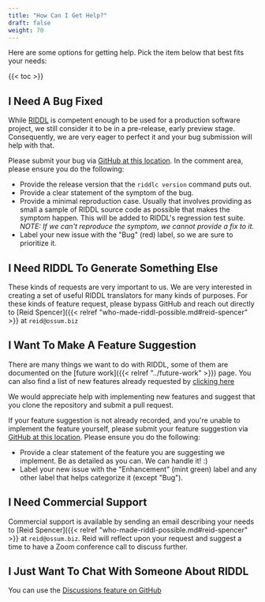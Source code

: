 ```yaml
---
title: "How Can I Get Help?"
draft: false
weight: 70
---
```


Here are some options for getting help. Pick the item below that best fits your 
needs:

{{< toc >}}

## I Need A Bug Fixed
While [RIDDL](https://github.com/reactific/riddl) is competent enough to be used 
for a production software project, we still consider it to be in a pre-release,
early preview stage. Consequently, we are very eager to perfect it and your bug
submission will help with that. 

Please submit your bug via 
[GitHub at this location](https://github.com/reactific/riddl/issues/new). In 
the comment area, please ensure you do the following:
* Provide the release version that the `riddlc version` command puts out.
* Provide a clear statement of the symptom of the bug. 
* Provide a minimal reproduction case. Usually that involves providing as 
  small a sample of RIDDL source code as possible that makes the symptom 
  happen. This will be added to RIDDL's regression test suite. _NOTE: If we 
  can't reproduce the symptom, we cannot provide a fix to it._
* Label your new issue with the "Bug" (red) label, so we are sure to 
  prioritize it.  

## I Need RIDDL To Generate Something Else
These kinds of requests are very important to us. We are very interested in 
creating a set of useful RIDDL translators for many kinds of purposes. For 
these kinds of feature request, please bypass GitHub and reach out directly 
to [Reid Spencer]({{< relref "who-made-riddl-possible.md#reid-spencer" >}} 
at `reid@ossum.biz` 

## I Want To Make A Feature Suggestion

There are many things we want to do with RIDDL, some of them are documented on
the [future work]({{< relref "../future-work" >}}) page. You can also find a 
list of new features already requested by 
[clicking here](https://github.com/reactific/riddl/issues?q=is%3Aopen+is%3Aissue+label%3Aenhancement)

We would appreciate help with implementing new features and suggest that you 
clone the repository and submit a pull request. 

If your feature suggestion is not already recorded, and you're unable to 
implement the feature yourself, please submit your feature suggestion via
[GitHub at this location](https://github.com/reactific/riddl/issues/new). 
Please ensure you do the following:
* Provide a clear statement of the feature you are suggesting we implement. 
  Be as detailed as you can. We can handle it! :)
* Label your new issue with the "Enhancement" (mint green) label and any 
  other label that helps categorize it (except "Bug"). 


## I Need Commercial Support

Commercial support is available by sending an email describing your needs to
[Reid Spencer]({{< relref "who-made-riddl-possible.md#reid-spencer" >}} at
`reid@ossum.biz`. Reid will reflect upon your request and suggest a time to 
have a Zoom conference call to discuss further.

## I Just Want To Chat With Someone About RIDDL

You can use the [Discussions feature on GitHub](https://github.com/reactific/riddl/discussions/new?category=general)
